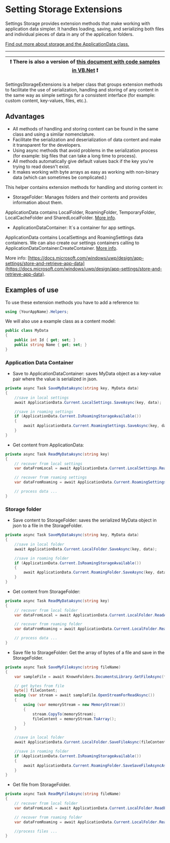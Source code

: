 # Setting Storage Extensions

Settings Storage provides extension methods that make working with application data simpler. It handles loading, saving, and serializing both files and individual pieces of data in any of the application folders.

[Find out more about storage and the ApplicationData class.](https://docs.microsoft.com/uwp/api/windows.storage.applicationdata)

---

:heavy_exclamation_mark: There is also a version of [this document with code samples in VB.Net](./setting-storage.vb.md) :heavy_exclamation_mark: |
----------------------------------------------------------------------------------------------------------------------------------------------- |

SettingsStorageExtensions is a helper class that groups extension methods to facilitate the use of serialization, handling and storing of any content in the same way as simple settings for a consistent interface (for example: custom content, key-values, files, etc.).

## Advantages

- All methods of handling and storing content can be found in the same class and using a similar nomenclature.
- Facilitate the serialization and deserialization of data content and make it transparent for the developers.
- Using async methods that avoid problems in the serialization process (for example: big files that can take a long time to process).
- All methods automatically give default values back if the key you're trying to read doesn't exist.
- It makes working with byte arrays as easy as working with non-binary data (which can sometimes be complicated.)

This helper contains extension methods for handling and storing content in:

- StorageFolder: Manages folders and their contents and provides information about them.

ApplicationData contains LocalFolder, RoamingFolder, TemporaryFolder, LocalCacheFolder and SharedLocalFolder. [More info](https://docs.microsoft.com/uwp/api/Windows.Storage.StorageFolder).

- ApplicationDataContainer: It´s a container for app settings.

ApplicationData contains LocalSettings and RoamingSettings data containers.
We can also create our settings containers calling to  ApplicationDataContainer.CreateContainer. [More info](https://docs.microsoft.com/uwp/api/windows.storage.applicationdatacontainer).

More info: [https://docs.microsoft.com/windows/uwp/design/app-settings/store-and-retrieve-app-data](https://docs.microsoft.com/windows/uwp/design/app-settings/store-and-retrieve-app-data).

## Examples of use

To use these extension methods you have to add a reference to:

```csharp
using {YourAppName}.Helpers;
```

We will also use a example class as a content model:

```csharp
public class MyData
{
    public int Id { get; set; }
    public string Name { get; set; }
}
```

### Application Data Container

- Save to ApplicationDataContainer: saves MyData object as a key-value pair where the value is serialized in json.

```csharp
private async Task SaveMyDataAsync(string key, MyData data)
{
    //save in local settings
    await ApplicationData.Current.LocalSettings.SaveAsync(key, data);

    //save in roaming settings
    if (ApplicationData.Current.IsRoamingStorageAvailable())
    {
        await ApplicationData.Current.RoamingSettings.SaveAsync(key, data);
    }
}
```

- Get content from ApplicationData:

```csharp
private async Task ReadMyDataAsync(string key)
{
    // recover from local settings
    var dataFromLocal = await ApplicationData.Current.LocalSettings.ReadAsync<MyData>(key);

    // recover from roaming settings
    var dataFromRoaming = await ApplicationData.Current.RoamingSettings.ReadAsync<MyData>(key);

    // process data ...
}
```

### Storage folder

- Save content to StorageFolder: saves the serialized MyData object in json to a file in the StorageFolder.

```csharp
private async Task SaveMyDataAsync(string key, MyData data)
{
    //save in local folder
    await ApplicationData.Current.LocalFolder.SaveAsync(key, data);

    //save in roaming folder
    if (ApplicationData.Current.IsRoamingStorageAvailable())
    {
        await ApplicationData.Current.RoamingFolder.SaveAsync(key, data);
    }
}
```

- Get content from StorageFolder:

```csharp
private async Task ReadMyDataAsync(string key)
{
    // recover from local folder
    var dataFromLocal = await ApplicationData.Current.LocalFolder.ReadAsync<MyData>(key);

    // recover from roaming folder
    var dataFromRoaming = await ApplicationData.Current.LocalFolder.ReadAsync<MyData>(key);

    // process data ...
}
```

- Save file to StorageFolder: Get the array of bytes of a file and save in the StorageFolder.

```csharp
private async Task SaveMyFileAsync(string fileName)
{
    var sampleFile = await KnownFolders.DocumentsLibrary.GetFileAsync(fileName);

    // get bytes from file
    byte[] fileContent;
    using (var stream = await sampleFile.OpenStreamForReadAsync())
    {
        using (var memoryStream = new MemoryStream())
        {
            stream.CopyTo(memoryStream);
            fileContent = memoryStream.ToArray();
        }
    }

    //save in local folder
    await ApplicationData.Current.LocalFolder.SaveFileAsync(fileContent, fileName);

    //save in roaming folder
    if (ApplicationData.Current.IsRoamingStorageAvailable())
    {
        await ApplicationData.Current.RoamingFolder.SaveSaveFileAsyncAsync(fileContent, fileName);
    }
}
```

- Get file from StorageFolder.

```csharp
private async Task ReadMyFileAsync(string fileName)
{
    // recover from local folder
    var dataFromLocal = await ApplicationData.Current.LocalFolder.ReadFileAsync(fileName);

    // recover from roaming folder
    var dataFromRoaming = await ApplicationData.Current.LocalFolder.ReadFileAsync(fileName);

    //process files ...
}
```
